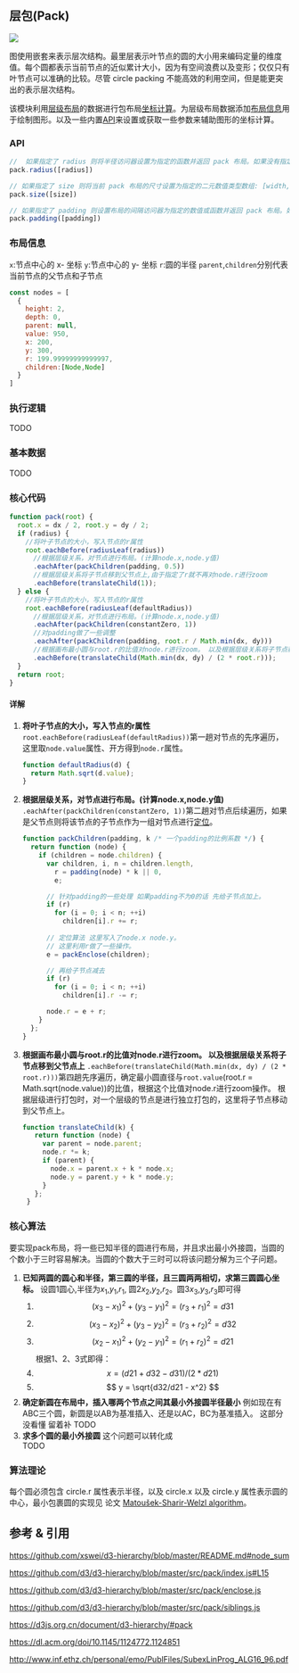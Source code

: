 ## 层包(Pack)

![](https://img.sz-p.cn/d3Layout-pack.png)

图使用嵌套来表示层次结构。最里层表示叶节点的圆的大小用来编码定量的维度值。每个圆都表示当前节点的近似累计大小，因为有空间浪费以及变形；仅仅只有叶节点可以准确的比较。尽管 circle packing 不能高效的利用空间，但是能更突出的表示层次结构。

该模块利用[层级布局](https://sz-p.cn/blog/index.php/2019/07/08/207.html)的数据进行包布局[坐标计算](#核心代码)。为层级布局数据添加[布局信息](#布局信息)用于绘制图形。以及一些内置[API](#API)来设置或获取一些参数来辅助图形的坐标计算。

### API
```javascript
//  如果指定了 radius 则将半径访问器设置为指定的函数并返回 pack 布局。如果没有指定 radius 则返回当前半径访问器，默认为 null,
pack.radius([radius])

// 如果指定了 size 则将当前 pack 布局的尺寸设置为指定的二元数值类型数组: [width, height] 并返回当前 pack 布局。如果没有指定 size 则返回当前的尺寸，默认为 [1, 1]
pack.size([size])

// 如果指定了 padding 则设置布局的间隔访问器为指定的数值或函数并返回 pack 布局。如果没有指定 padding 则返回当前的间隔访问器，默认为常量 0。
pack.padding([padding])
```

### 布局信息
`x`:节点中心的 x- 坐标
`y`:节点中心的 y- 坐标
`r`:圆的半径
`parent`,`children`分别代表当前节点的父节点和子节点

```javascript
const nodes = [
  {
    height: 2,
    depth: 0,
    parent: null,
    value: 950,
    x: 200,
    y: 300,
    r: 199.99999999999997,
    children:[Node,Node]
  }
]

```



### 执行逻辑
TODO

### 基本数据
TODO

### 核心代码

```javascript
function pack(root) {
  root.x = dx / 2, root.y = dy / 2;
  if (radius) {
    //将叶子节点的大小，写入节点的r属性
    root.eachBefore(radiusLeaf(radius))
      //根据层级关系，对节点进行布局。(计算node.x,node.y值)
      .eachAfter(packChildren(padding, 0.5))
      //根据层级关系将子节点移到父节点上,由于指定了r就不再对node.r进行zoom
      .eachBefore(translateChild(1));
  } else {
    //将叶子节点的大小，写入节点的r属性
    root.eachBefore(radiusLeaf(defaultRadius))
      //根据层级关系，对节点进行布局。(计算node.x,node.y值)
      .eachAfter(packChildren(constantZero, 1))
      //对padding做了一些调整
      .eachAfter(packChildren(padding, root.r / Math.min(dx, dy)))
      //根据画布最小圆与root.r的比值对node.r进行zoom。 以及根据层级关系将子节点移到父节点上
      .eachBefore(translateChild(Math.min(dx, dy) / (2 * root.r)));
  }
  return root;
}
```

#### 详解
1. **将叶子节点的大小，写入节点的r属性**
    `root.eachBefore(radiusLeaf(defaultRadius))`第一趟对节点的先序遍历，这里取`node.value`属性、开方得到`node.r`属性。
    ```javascript
    function defaultRadius(d) {
      return Math.sqrt(d.value);
    }
    ```
2. **根据层级关系，对节点进行布局。(计算node.x,node.y值)**
    `.eachAfter(packChildren(constantZero, 1))`第二趟对节点后续遍历，如果是父节点则将该节点的子节点作为一组对节点进行[定位](#定位算法)。
    ```javascript
    function packChildren(padding, k /* 一个padding的比例系数 */) {
      return function (node) {
        if (children = node.children) {
          var children, i, n = children.length,
            r = padding(node) * k || 0,
            e;

          // 针对padding的一些处理 如果padding不为0的话 先给子节点加上。
          if (r)
            for (i = 0; i < n; ++i)
              children[i].r += r;
          
          // 定位算法 这里写入了node.x node.y。
          // 这里利用r做了一些操作。
          e = packEnclose(children);

          // 再给子节点减去
          if (r)
            for (i = 0; i < n; ++i)
              children[i].r -= r;

          node.r = e + r;
        }
      };
    }
    ```
3. **根据画布最小圆与root.r的比值对node.r进行zoom。 以及根据层级关系将子节点移到父节点上**
   `.eachBefore(translateChild(Math.min(dx, dy) / (2 * root.r)))`第四趟先序遍历，确定最小圆直径与`root.value`(root.r = Math.sqrt(node.value))的比值，根据这个比值对node.r进行zoom操作。
   根据层级进行打包时，对一个层级的节点是进行独立打包的，这里将子节点移动到父节点上。
   ```javascript
   function translateChild(k) {
      return function (node) {
        var parent = node.parent;
        node.r *= k;
        if (parent) {
          node.x = parent.x + k * node.x;
          node.y = parent.y + k * node.y;
        }
      };
    }
   ```

### 核心算法
要实现pack布局，将一些已知半径的圆进行布局，并且求出最小外接圆，当圆的个数小于三时容易解决。当圆的个数大于三时可以将该问题分解为三个子问题。
1. **已知两圆的圆心和半径，第三圆的半径，且三圆两两相切，求第三圆圆心坐标。**
   设圆1圆心,半径为$x_1$,$y_1$,$r_1$, 圆2$x_2$,$y_2$,$r_2$。圆3$x_3$,$y_3$,$r_3$即可得
   1. $$ (x_3-x_1)^2 + (y_3-y_1)^2 = (r_3+r_1)^2 = d31 $$
   2. $$ (x_3-x_2)^2 + (y_3-y_2)^2 = (r_3+r_2)^2 = d32 $$
   3. $$ (x_2-x_1)^2 + (y_2-y_1)^2 = (r_1+r_2)^2 = d21 $$
   根据1、2、3式即得：
   1. $$ x = (d21+d32-d31)/(2*d21) $$
   2. $$ y = \sqrt{d32/d21 - x^2} $$
2. **确定新圆在布局中，插入哪两个节点之间其最小外接圆半径最小**
   例如现在有ABC三个圆，新圆是以AB为基准插入、还是以AC，BC为基准插入。
   这部分没看懂 留着补
   TODO
3. **求多个圆的最小外接圆**
   这个问题可以转化成   
   TODO

### 算法理论
每个圆必须包含 circle.r 属性表示半径，以及 circle.x 以及 circle.y 属性表示圆的中心，最小包裹圆的实现见 论文 [Matoušek-Sharir-Welzl algorithm](https://inf.ethz.ch/personal/emo/PublFiles/SubexLinProg_ALG16_96.pdf)。

## 参考 & 引用
https://github.com/xswei/d3-hierarchy/blob/master/README.md#node_sum

https://github.com/d3/d3-hierarchy/blob/master/src/pack/index.js#L15

https://github.com/d3/d3-hierarchy/blob/master/src/pack/enclose.js

https://github.com/d3/d3-hierarchy/blob/master/src/pack/siblings.js

https://d3js.org.cn/document/d3-hierarchy/#pack

https://dl.acm.org/doi/10.1145/1124772.1124851

http://www.inf.ethz.ch/personal/emo/PublFiles/SubexLinProg_ALG16_96.pdf